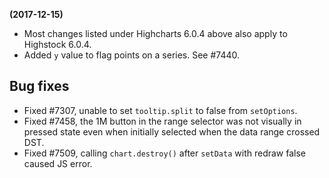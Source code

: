 **(2017-12-15)**
        
- Most changes listed under Highcharts 6.0.4 above also apply to Highstock 6.0.4.
- Added `y` value to flag points on a series. See #7440.

## Bug fixes 
- Fixed #7307, unable to set `tooltip.split` to false from `setOptions`.
- Fixed #7458, the 1M button in the range selector was not visually in pressed state even when initially selected when the data range crossed DST.
- Fixed #7509, calling `chart.destroy()` after `setData` with redraw false caused JS error.